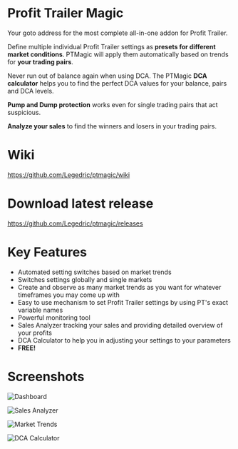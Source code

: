 # Profit Trailer Magic
Your goto address for the most complete all-in-one addon for Profit Trailer.

Define multiple individual Profit Trailer settings as **presets for different market conditions**. PTMagic will apply them automatically based on trends for **your trading pairs**.  

Never run out of balance again when using DCA. The PTMagic **DCA calculator** helps you to find the perfect DCA values for your balance, pairs and DCA levels.  

**Pump and Dump protection** works even for single trading pairs that act suspicious.  

**Analyze your sales** to find the winners and losers in your trading pairs.

# Wiki
https://github.com/Legedric/ptmagic/wiki

# Download latest release
https://github.com/Legedric/ptmagic/releases

# Key Features
- Automated setting switches based on market trends
- Switches settings globally and single markets
- Create and observe as many market trends as you want for whatever timeframes you may come up with
- Easy to use mechanism to set Profit Trailer settings by using PT's exact variable names
- Powerful monitoring tool
- Sales Analyzer tracking your sales and providing detailed overview of your profits
- DCA Calculator to help you in adjusting your settings to your parameters
- **FREE!**

# Screenshots
![Dashboard](https://i.imgur.com/022JgWs.png)

![Sales Analyzer](https://i.imgur.com/JbzrQvL.png)

![Market Trends](https://i.imgur.com/eDPq0Tp.png)

![DCA Calculator](https://i.imgur.com/GmcYu14.png)
